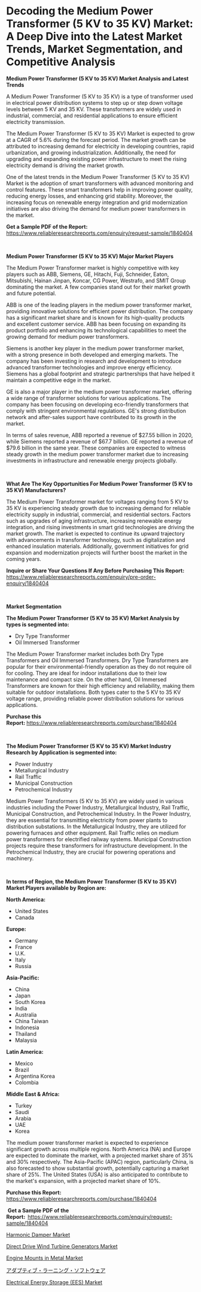 <p><h1>Decoding the Medium Power Transformer (5 KV to 35 KV) Market: A Deep Dive into the Latest Market Trends, Market Segmentation, and Competitive Analysis</h1></p><p><strong>Medium Power Transformer (5 KV to 35 KV) Market Analysis and Latest Trends</strong></p>
<p><p>A Medium Power Transformer (5 KV to 35 KV) is a type of transformer used in electrical power distribution systems to step up or step down voltage levels between 5 KV and 35 KV. These transformers are widely used in industrial, commercial, and residential applications to ensure efficient electricity transmission.</p><p>The Medium Power Transformer (5 KV to 35 KV) Market is expected to grow at a CAGR of 5.6% during the forecast period. The market growth can be attributed to increasing demand for electricity in developing countries, rapid urbanization, and growing industrialization. Additionally, the need for upgrading and expanding existing power infrastructure to meet the rising electricity demand is driving the market growth.</p><p>One of the latest trends in the Medium Power Transformer (5 KV to 35 KV) Market is the adoption of smart transformers with advanced monitoring and control features. These smart transformers help in improving power quality, reducing energy losses, and enhancing grid stability. Moreover, the increasing focus on renewable energy integration and grid modernization initiatives are also driving the demand for medium power transformers in the market.</p></p>
<p><strong>Get a Sample PDF of the Report:&nbsp;</strong> <a href="https://www.reliableresearchreports.com/enquiry/request-sample/1840404">https://www.reliableresearchreports.com/enquiry/request-sample/1840404</a></p>
<p>&nbsp;</p>
<p><strong>Medium Power Transformer (5 KV to 35 KV) Major Market Players</strong></p>
<p><p>The Medium Power Transformer market is highly competitive with key players such as ABB, Siemens, GE, Hitachi, Fuji, Schneider, Eaton, Mitsubishi, Hainan Jinpan, Koncar, CG Power, Westrafo, and SMIT Group dominating the market. A few companies stand out for their market growth and future potential.</p><p>ABB is one of the leading players in the medium power transformer market, providing innovative solutions for efficient power distribution. The company has a significant market share and is known for its high-quality products and excellent customer service. ABB has been focusing on expanding its product portfolio and enhancing its technological capabilities to meet the growing demand for medium power transformers.</p><p>Siemens is another key player in the medium power transformer market, with a strong presence in both developed and emerging markets. The company has been investing in research and development to introduce advanced transformer technologies and improve energy efficiency. Siemens has a global footprint and strategic partnerships that have helped it maintain a competitive edge in the market.</p><p>GE is also a major player in the medium power transformer market, offering a wide range of transformer solutions for various applications. The company has been focusing on developing eco-friendly transformers that comply with stringent environmental regulations. GE's strong distribution network and after-sales support have contributed to its growth in the market.</p><p>In terms of sales revenue, ABB reported a revenue of $27.55 billion in 2020, while Siemens reported a revenue of $67.7 billion. GE reported a revenue of $79.6 billion in the same year. These companies are expected to witness steady growth in the medium power transformer market due to increasing investments in infrastructure and renewable energy projects globally.</p></p>
<p>&nbsp;</p>
<p><strong>What Are The Key Opportunities For Medium Power Transformer (5 KV to 35 KV) Manufacturers?</strong></p>
<p><p>The Medium Power Transformer market for voltages ranging from 5 KV to 35 KV is experiencing steady growth due to increasing demand for reliable electricity supply in industrial, commercial, and residential sectors. Factors such as upgrades of aging infrastructure, increasing renewable energy integration, and rising investments in smart grid technologies are driving the market growth. The market is expected to continue its upward trajectory with advancements in transformer technology, such as digitalization and enhanced insulation materials. Additionally, government initiatives for grid expansion and modernization projects will further boost the market in the coming years.</p></p>
<p><strong>Inquire or Share Your Questions If Any Before Purchasing This Report:</strong> <a href="https://www.reliableresearchreports.com/enquiry/pre-order-enquiry/1840404">https://www.reliableresearchreports.com/enquiry/pre-order-enquiry/1840404</a></p>
<p>&nbsp;</p>
<p><strong>Market Segmentation</strong></p>
<p><strong>The Medium Power Transformer (5 KV to 35 KV) Market Analysis by types is segmented into:</strong></p>
<p><ul><li>Dry Type Transformer</li><li>Oil Immersed Transformer</li></ul></p>
<p><p>The Medium Power Transformer market includes both Dry Type Transformers and Oil Immersed Transformers. Dry Type Transformers are popular for their environmental-friendly operation as they do not require oil for cooling. They are ideal for indoor installations due to their low maintenance and compact size. On the other hand, Oil Immersed Transformers are known for their high efficiency and reliability, making them suitable for outdoor installations. Both types cater to the 5 KV to 35 KV voltage range, providing reliable power distribution solutions for various applications.</p></p>
<p><strong>Purchase this Report:&nbsp;</strong><a href="https://www.reliableresearchreports.com/purchase/1840404">https://www.reliableresearchreports.com/purchase/1840404</a></p>
<p>&nbsp;</p>
<p><strong>The Medium Power Transformer (5 KV to 35 KV) Market Industry Research by Application is segmented into:</strong></p>
<p><ul><li>Power Industry</li><li>Metallurgical Industry</li><li>Rail Traffic</li><li>Municipal Construction</li><li>Petrochemical Industry</li></ul></p>
<p><p>Medium Power Transformers (5 KV to 35 KV) are widely used in various industries including the Power Industry, Metallurgical Industry, Rail Traffic, Municipal Construction, and Petrochemical Industry. In the Power Industry, they are essential for transmitting electricity from power plants to distribution substations. In the Metallurgical Industry, they are utilized for powering furnaces and other equipment. Rail Traffic relies on medium power transformers for electrified railway systems. Municipal Construction projects require these transformers for infrastructure development. In the Petrochemical Industry, they are crucial for powering operations and machinery.</p></p>
<p>&nbsp;</p>
<p><strong>In terms of Region, the Medium Power Transformer (5 KV to 35 KV) Market Players available by Region are:</strong></p>
<p>
    <p> <strong> North America: </strong>
        <ul>
            <li>United States</li>
            <li>Canada</li>
        </ul>
        </p> 
    <p> <strong> Europe: </strong>
        <ul>
            <li>Germany</li>
            <li>France</li>
            <li>U.K.</li>
            <li>Italy</li>
            <li>Russia</li>
        </ul>
        </p> 
    <p> <strong> Asia-Pacific: </strong>
        <ul>
            <li>China</li>
            <li>Japan</li>
            <li>South Korea</li>
            <li>India</li>
            <li>Australia</li>
            <li>China Taiwan</li>
            <li>Indonesia</li>
            <li>Thailand</li>
            <li>Malaysia</li>
        </ul>
        </p> 
    <p> <strong> Latin America: </strong>
        <ul>
            <li>Mexico</li>
            <li>Brazil</li>
            <li>Argentina Korea</li>
            <li>Colombia</li>
        </ul>
        </p> 
    <p> <strong> Middle East & Africa: </strong>
        <ul>
            <li>Turkey</li>
            <li>Saudi</li>
            <li>Arabia</li>
            <li>UAE</li>
            <li>Korea</li>
        </ul>
    </p>
    </p>
<p><p>The medium power transformer market is expected to experience significant growth across multiple regions. North America (NA) and Europe are expected to dominate the market, with a projected market share of 35% and 30% respectively. The Asia-Pacific (APAC) region, particularly China, is also forecasted to show substantial growth, potentially capturing a market share of 25%. The United States (USA) is also anticipated to contribute to the market's expansion, with a projected market share of 10%.</p></p>
<p><strong>Purchase this Report: </strong><a href="https://www.reliableresearchreports.com/purchase/1840404">https://www.reliableresearchreports.com/purchase/1840404</a></p>
<p>&nbsp;<strong>Get a Sample PDF of the Report:&nbsp;&nbsp;</strong><a href="https://www.reliableresearchreports.com/enquiry/request-sample/1840404">https://www.reliableresearchreports.com/enquiry/request-sample/1840404</a></p>
<p><strong></strong></p>
<p><p><a href="https://issuu.com/reportprime-2/docs/harmonic-damper-market-size-2030.pptx">Harmonic Damper Market</a></p><p><a href="https://github.com/khayangel/Market-Research-Report-List-2/blob/main/direct-drive-wind-turbine-generators-market.md">Direct Drive Wind Turbine Generators Market</a></p><p><a href="https://issuu.com/reportprime-2/docs/engine-mounts-in-metal-market-size-2030.pptx">Engine Mounts in Metal Market</a></p><p><a href="https://github.com/vlcostes/Market-Research-Report-List-1/blob/main/231161516904.md">アダプティブ・ラーニング・ソフトウェア</a></p><p><a href="https://github.com/eeaveuhhh/Market-Research-Report-List-2/blob/main/electrical-energy-storage-ees-market.md">Electrical Energy Storage (EES) Market</a></p></p>